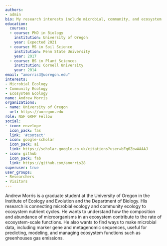 ```yaml
---
authors:
- admin
bio: My research interests include microbial, community, and ecosystem ecology.
education:
  courses:
  - course: PhD in Biology
    institution: University of Oregon
    year: Expected 2021
  - course: MS in Soil Science
    institution: Penn State University
    year: 2017
  - course: BS in Plant Sciences
    institution: Cornell University
    year: 2014
email: "amorris3@uoregon.edu"
interests:
- Microbial Ecology
- Community Ecology
- Ecosystem Ecology
name: Andrew Morris
organizations:
- name: University of Oregon
  url: https://uoregon.edu
role: NSF GRFP Fellow
social:
- icon: envelope
  icon_pack: fas
  link: '#contact'
- icon: google-scholar
  icon_pack: ai
  link: https://scholar.google.co.uk/citations?user=bFq6ZowAAAAJ
- icon: github
  icon_pack: fab
  link: https://github.com/amorris28
superuser: true
user_groups:
- Researchers
- Visitors
---
```


Andrew Morris is a graduate student at the University of Oregon in the Institute of Ecology and Evolution and the Department of Biology. His research is connecting microbial ecology and community ecology to ecosystem nutrient cycles. He wants to understand how the composition and abundance of microorganisms in an ecosystem contribute to the rate of ecosystem-scale functions. He also wants to find ways to make microbial data, including marker gene and metagenomic sequences, useful for predicting, modeling, and managing ecosystem functions such as greenhouses gas emissions.
